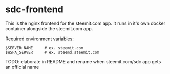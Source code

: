 # sdc-frontend

This is the nginx frontend for the steemit.com app. It runs in it's own docker container alongside the steemit.com app.

Required environment variables:

```
$SERVER_NAME     # ex. steemit.com
$WSPA_SERVER     # ex. steemd.steemit.com
```

TODO: elaborate in README and rename when steemit.com/sdc app gets an official name
 
 

